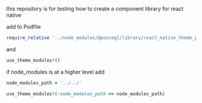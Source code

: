 this repository is for testing how to create a component library for react native


add to Podfile
```rb
require_relative '../node_modules/@poncegl/library/react_native_theme_pods'
```

and 

```rb
use_theme_modules!()
```

if node_modules is at a higher level add

```rb
node_modules_path = '../../'

use_theme_modules!(:node_modules_path => node_modules_path)
```

